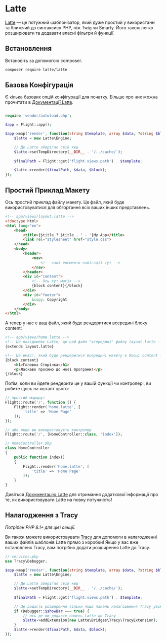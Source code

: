 # Latte

[Latte](https://latte.nette.org/en/guide) — це потужний шаблонізатор, який дуже простий у використанні та ближчий до синтаксису PHP, ніж Twig чи Smarty. Його також легко розширювати та додавати власні фільтри й функції.

## Встановлення

Встановіть за допомогою composer.

```bash
composer require latte/latte
```

## Базова Конфігурація

Є кілька базових опцій конфігурації для початку. Більше про них можна прочитати в [Документації Latte](https://latte.nette.org/en/guide).

```php

require 'vendor/autoload.php';

$app = Flight::app();

$app->map('render', function(string $template, array $data, ?string $block): void {
	$latte = new Latte\Engine;

	// Де Latte зберігає свій кеш
	$latte->setTempDirectory(__DIR__ . '/../cache/');
	
	$finalPath = Flight::get('flight.views.path') . $template;

	$latte->render($finalPath, $data, $block);
});
```

## Простий Приклад Макету

Ось простий приклад файлу макету. Це файл, який буде використовуватися для обгортання всіх ваших інших представлень.

```html
<!-- app/views/layout.latte -->
<!doctype html>
<html lang="en">
	<head>
		<title>{$title ? $title . ' - '}My App</title>
		<link rel="stylesheet" href="style.css">
	</head>
	<body>
		<header>
			<nav>
				<!-- ваші елементи навігації тут -->
			</nav>
		</header>
		<div id="content">
			<!-- Ось тут магія -->
			{block content}{/block}
		</div>
		<div id="footer">
			&copy; Copyright
		</div>
	</body>
</html>
```

А тепер у нас є ваш файл, який буде рендеритися всередині блоку content:

```html
<!-- app/views/home.latte -->
<!-- Це повідомляє Latte, що цей файл "всередині" файлу layout.latte -->
{extends layout.latte}

<!-- Це вміст, який буде рендеритися всередині макету в блоці content -->
{block content}
	<h1>Головна Сторінка</h1>
	<p>Ласкаво просимо до моєї програми!</p>
{/block}
```

Потім, коли ви йдете рендерити це у вашій функції чи контролері, ви робите щось на кшталт цього:

```php
// простий маршрут
Flight::route('/', function () {
	Flight::render('home.latte', [
		'title' => 'Home Page'
	]);
});

// або якщо ви використовуєте контролер
Flight::route('/', [HomeController::class, 'index']);

// HomeController.php
class HomeController
{
	public function index()
	{
		Flight::render('home.latte', [
			'title' => 'Home Page'
		]);
	}
}
```

Дивіться [Документацію Latte](https://latte.nette.org/en/guide) для отримання додаткової інформації про те, як використовувати Latte на повну потужність!

## Налагодження з Tracy

_Потрібен PHP 8.1+ для цієї секції._

Ви також можете використовувати [Tracy](https://tracy.nette.org/en/) для допомоги в налагодженні ваших файлів шаблонів Latte прямо з коробки! Якщо у вас вже встановлено Tracy, вам потрібно додати розширення Latte до Tracy.

```php
// services.php
use Tracy\Debugger;

$app->map('render', function(string $template, array $data, ?string $block): void {
	$latte = new Latte\Engine;

	// Де Latte зберігає свій кеш
	$latte->setTempDirectory(__DIR__ . '/../cache/');
	
	$finalPath = Flight::get('flight.views.path') . $template;

	// Це додасть розширення тільки якщо панель налагодження Tracy увімкнена
	if (Debugger::$showBar === true) {
		// ось де ви додаєте панель Latte до Tracy
		$latte->addExtension(new Latte\Bridges\Tracy\TracyExtension);
	}
	$latte->render($finalPath, $data, $block);
});
